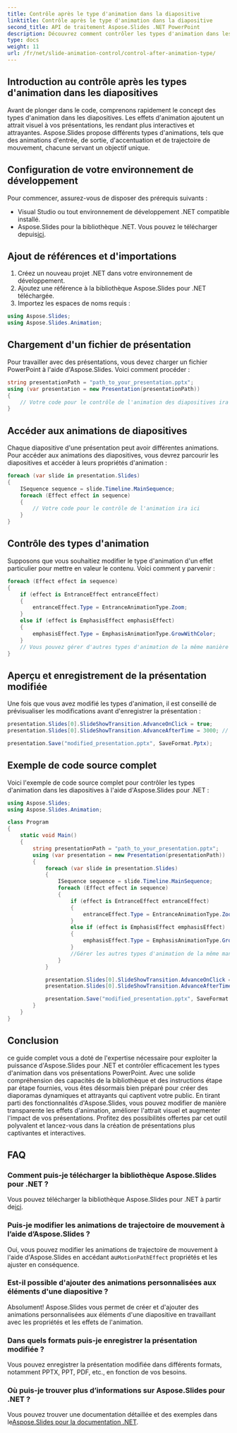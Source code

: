 ```yaml
---
title: Contrôle après le type d'animation dans la diapositive
linktitle: Contrôle après le type d'animation dans la diapositive
second_title: API de traitement Aspose.Slides .NET PowerPoint
description: Découvrez comment contrôler les types d'animation dans les diapositives PowerPoint à l'aide d'Aspose.Slides pour .NET. Ce guide étape par étape fournit des exemples de code source et couvre l'installation, l'implémentation du code et la modification des effets d'animation.
type: docs
weight: 11
url: /fr/net/slide-animation-control/control-after-animation-type/
---
```


## Introduction au contrôle après les types d'animation dans les diapositives

Avant de plonger dans le code, comprenons rapidement le concept des types d'animation dans les diapositives. Les effets d'animation ajoutent un attrait visuel à vos présentations, les rendant plus interactives et attrayantes. Aspose.Slides propose différents types d'animations, tels que des animations d'entrée, de sortie, d'accentuation et de trajectoire de mouvement, chacune servant un objectif unique.

## Configuration de votre environnement de développement

Pour commencer, assurez-vous de disposer des prérequis suivants :

- Visual Studio ou tout environnement de développement .NET compatible installé.
-  Aspose.Slides pour la bibliothèque .NET. Vous pouvez le télécharger depuis[ici](https://releases.aspose.com/slides/net/).

## Ajout de références et d'importations

1. Créez un nouveau projet .NET dans votre environnement de développement.
2. Ajoutez une référence à la bibliothèque Aspose.Slides pour .NET téléchargée.
3. Importez les espaces de noms requis :

```csharp
using Aspose.Slides;
using Aspose.Slides.Animation;
```

## Chargement d'un fichier de présentation

Pour travailler avec des présentations, vous devez charger un fichier PowerPoint à l'aide d'Aspose.Slides. Voici comment procéder :

```csharp
string presentationPath = "path_to_your_presentation.pptx";
using (var presentation = new Presentation(presentationPath))
{
    // Votre code pour le contrôle de l'animation des diapositives ira ici
}
```

## Accéder aux animations de diapositives

Chaque diapositive d'une présentation peut avoir différentes animations. Pour accéder aux animations des diapositives, vous devrez parcourir les diapositives et accéder à leurs propriétés d'animation :

```csharp
foreach (var slide in presentation.Slides)
{
    ISequence sequence = slide.Timeline.MainSequence;
    foreach (Effect effect in sequence)
    {
        // Votre code pour le contrôle de l'animation ira ici
    }
}
```

## Contrôle des types d'animation

Supposons que vous souhaitiez modifier le type d'animation d'un effet particulier pour mettre en valeur le contenu. Voici comment y parvenir :

```csharp
foreach (Effect effect in sequence)
{
    if (effect is EntranceEffect entranceEffect)
    {
        entranceEffect.Type = EntranceAnimationType.Zoom;
    }
    else if (effect is EmphasisEffect emphasisEffect)
    {
        emphasisEffect.Type = EmphasisAnimationType.GrowWithColor;
    }
    // Vous pouvez gérer d'autres types d'animation de la même manière
}
```

## Aperçu et enregistrement de la présentation modifiée

Une fois que vous avez modifié les types d'animation, il est conseillé de prévisualiser les modifications avant d'enregistrer la présentation :

```csharp
presentation.Slides[0].SlideShowTransition.AdvanceOnClick = true;
presentation.Slides[0].SlideShowTransition.AdvanceAfterTime = 3000; // 3 secondes

presentation.Save("modified_presentation.pptx", SaveFormat.Pptx);
```

## Exemple de code source complet

Voici l'exemple de code source complet pour contrôler les types d'animation dans les diapositives à l'aide d'Aspose.Slides pour .NET :

```csharp
using Aspose.Slides;
using Aspose.Slides.Animation;

class Program
{
    static void Main()
    {
        string presentationPath = "path_to_your_presentation.pptx";
        using (var presentation = new Presentation(presentationPath))
        {
            foreach (var slide in presentation.Slides)
            {
                ISequence sequence = slide.Timeline.MainSequence;
                foreach (Effect effect in sequence)
                {
                    if (effect is EntranceEffect entranceEffect)
                    {
                        entranceEffect.Type = EntranceAnimationType.Zoom;
                    }
                    else if (effect is EmphasisEffect emphasisEffect)
                    {
                        emphasisEffect.Type = EmphasisAnimationType.GrowWithColor;
                    }
                    //Gérer les autres types d'animation de la même manière
                }
            }

            presentation.Slides[0].SlideShowTransition.AdvanceOnClick = true;
            presentation.Slides[0].SlideShowTransition.AdvanceAfterTime = 3000;

            presentation.Save("modified_presentation.pptx", SaveFormat.Pptx);
        }
    }
}
```

## Conclusion

ce guide complet vous a doté de l'expertise nécessaire pour exploiter la puissance d'Aspose.Slides pour .NET et contrôler efficacement les types d'animation dans vos présentations PowerPoint. Avec une solide compréhension des capacités de la bibliothèque et des instructions étape par étape fournies, vous êtes désormais bien préparé pour créer des diaporamas dynamiques et attrayants qui captivent votre public. En tirant parti des fonctionnalités d'Aspose.Slides, vous pouvez modifier de manière transparente les effets d'animation, améliorer l'attrait visuel et augmenter l'impact de vos présentations. Profitez des possibilités offertes par cet outil polyvalent et lancez-vous dans la création de présentations plus captivantes et interactives.

## FAQ

### Comment puis-je télécharger la bibliothèque Aspose.Slides pour .NET ?

 Vous pouvez télécharger la bibliothèque Aspose.Slides pour .NET à partir de[ici](https://releases.aspose.com/slides/net/).

### Puis-je modifier les animations de trajectoire de mouvement à l’aide d’Aspose.Slides ?

 Oui, vous pouvez modifier les animations de trajectoire de mouvement à l'aide d'Aspose.Slides en accédant au`MotionPathEffect` propriétés et les ajuster en conséquence.

### Est-il possible d'ajouter des animations personnalisées aux éléments d'une diapositive ?

Absolument! Aspose.Slides vous permet de créer et d'ajouter des animations personnalisées aux éléments d'une diapositive en travaillant avec les propriétés et les effets de l'animation.

### Dans quels formats puis-je enregistrer la présentation modifiée ?

Vous pouvez enregistrer la présentation modifiée dans différents formats, notamment PPTX, PPT, PDF, etc., en fonction de vos besoins.

### Où puis-je trouver plus d’informations sur Aspose.Slides pour .NET ?

Vous pouvez trouver une documentation détaillée et des exemples dans le[Aspose.Slides pour la documentation .NET](https://reference.aspose.com/slides/net/).